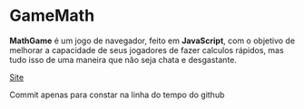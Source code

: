 # GameMath
 **MathGame** é um jogo de navegador, feito em **JavaScript**, com o objetivo de melhorar a capacidade de seus jogadores de fazer calculos rápidos, mas tudo isso de uma maneira que não seja chata e desgastante.

 [Site](https://joaoscoelho.github.io/GameMath)
 
 Commit apenas para constar na linha do tempo do github

